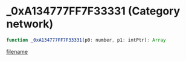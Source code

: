# _0xA134777FF7F33331 (Category network)

```js
function _0xA134777FF7F33331(p0: number, p1: intPtr): Array
```

[filename](_0xA134777FF7F33331_m.md ':include')